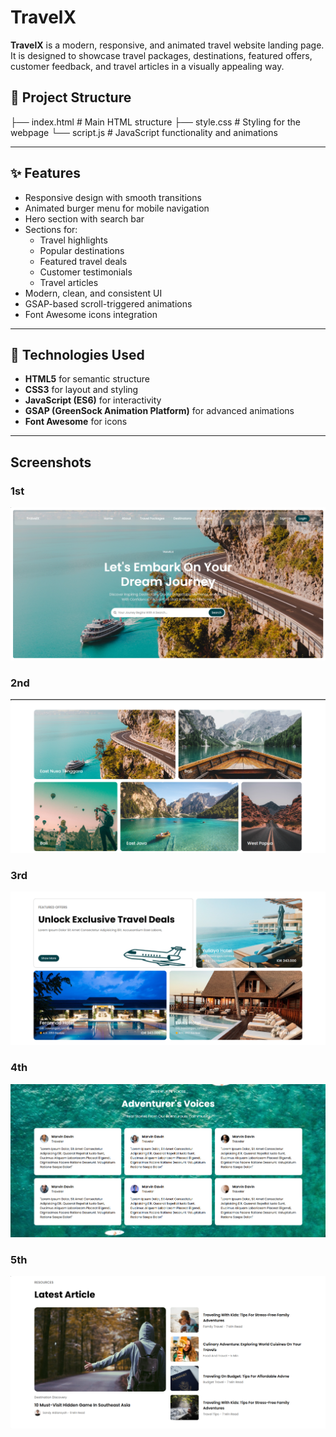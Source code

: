 # TravelX

**TravelX** is a modern, responsive, and animated travel website landing page. It is designed to showcase travel packages, destinations, featured offers, customer feedback, and travel articles in a visually appealing way.

## 📁 Project Structure

├── index.html # Main HTML structure
├── style.css # Styling for the webpage
└── script.js # JavaScript functionality and animations


---

## ✨ Features

- Responsive design with smooth transitions
- Animated burger menu for mobile navigation
- Hero section with search bar
- Sections for:
  - Travel highlights
  - Popular destinations
  - Featured travel deals
  - Customer testimonials
  - Travel articles
- Modern, clean, and consistent UI
- GSAP-based scroll-triggered animations
- Font Awesome icons integration

---

## 🚀 Technologies Used

- **HTML5** for semantic structure
- **CSS3** for layout and styling
- **JavaScript (ES6)** for interactivity
- **GSAP (GreenSock Animation Platform)** for advanced animations
- **Font Awesome** for icons

---

## Screenshots

### 1st
![1st](https://github.com/Debjit1729/Travel-Landing-Page/blob/main/Screenshot%202025-06-30%20012620.png)

### 2nd
![2nd](https://github.com/Debjit1729/Travel-Landing-Page/blob/main/Screenshot%202025-06-30%20012645.png)

### 3rd
![3rd](https://github.com/Debjit1729/Travel-Landing-Page/blob/main/Screenshot%202025-06-30%20012658.png)

### 4th
![4th](https://github.com/Debjit1729/Travel-Landing-Page/blob/main/Screenshot%202025-06-30%20012710.png)

### 5th
![5th](https://github.com/Debjit1729/Travel-Landing-Page/blob/main/Screenshot%202025-06-30%20012728.png)


